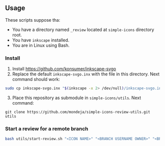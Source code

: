 ## Usage

These scripts suppose tha:

- You have a directory named `_review` located at `simple-icons` directory root.
- You have `inkscape` installed.
- You are in Linux using Bash.

### Install

1. Install https://github.com/konsumer/inkscape-svgo
2. Replace the default `inkscape-svgo.inx` with the file in this directory.
 Next command should work:

```bash
sudo cp inkscape-svgo.inx "$(inkscape -x 2> /dev/null)/inkscape-svgo.inx"
```
3. Place this repository as submodule in `simple-icons/utils`. Next command:
```
git clone https://github.com/mondeja/simple-icons-review-utils.git utils
```

### Start a review for a remote branch

```bash
bash utils/start-review.sh "<ICON NAME>" "<BRANCH USERNAME OWNER>" "<BRANCH NAME>"
```
